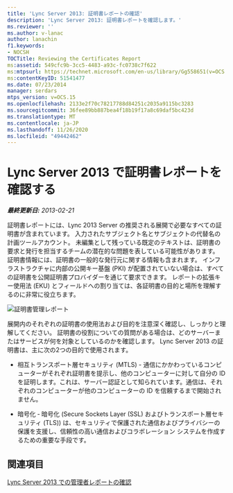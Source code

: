 ```yaml
---
title: 'Lync Server 2013: 証明書レポートの確認'
description: 'Lync Server 2013: 証明書レポートを確認します。'
ms.reviewer: ''
ms.author: v-lanac
author: lanachin
f1.keywords:
- NOCSH
TOCTitle: Reviewing the Certificates Report
ms:assetid: 549cfc9b-3cc5-4483-a93c-fc0738c7f622
ms:mtpsurl: https://technet.microsoft.com/en-us/library/Gg558651(v=OCS.15)
ms:contentKeyID: 51541477
ms.date: 07/23/2014
manager: serdars
mtps_version: v=OCS.15
ms.openlocfilehash: 2133e2f70c78217788d84251c2035a9115bc3283
ms.sourcegitcommit: 36fee89bb887bea4f18b19f17a8c69daf5bc423d
ms.translationtype: MT
ms.contentlocale: ja-JP
ms.lasthandoff: 11/26/2020
ms.locfileid: "49442462"
---
```

# <a name="reviewing-the-certificates-report-in-lync-server-2013"></a>Lync Server 2013 で証明書レポートを確認する

<div data-xmlns="http://www.w3.org/1999/xhtml">

<div class="topic" data-xmlns="http://www.w3.org/1999/xhtml" data-msxsl="urn:schemas-microsoft-com:xslt" data-cs="https://msdn.microsoft.com/">

<div data-asp="https://msdn2.microsoft.com/asp">



</div>

<div id="mainSection">

<div id="mainBody">

<span> </span>

_**最終更新日:** 2013-02-21_

証明書レポートには、Lync 2013 Server の推奨される展開で必要なすべての証明書が含まれています。 入力されたサブジェクト名とサブジェクトの代替名の計画ツールアカウント。 未編集として残っている既定のテキストは、証明書の要求と発行を担当するチームの潜在的な問題を表している可能性があります。 証明書情報には、証明書の一般的な発行元に関する情報も含まれます。 インフラストラクチャに内部の公開キー基盤 (PKI) が配置されていない場合は、すべての証明書を公開証明書プロバイダーを通じて要求できます。 レポートの拡張キー使用法 (EKU) とフィールドへの割り当ては、各証明書の目的と場所を理解するのに非常に役立ちます。

![証明書管理レポート](images/Gg558651.63a29335-d9e4-41ae-97ec-3c9d9fd30d8a(OCS.15).jpg "証明書管理レポート")

展開内のそれぞれの証明書の使用法および目的を注意深く確認し、しっかりと理解してください。 証明書の役割についての質問がある場合は、どのサーバーまたはサービスが何を対象としているのかを確認します。 Lync Server 2013 の証明書は、主に次の2つの目的で使用されます。

  - 相互トランスポート層セキュリティ (MTLS) - 通信にかかわっているコンピューターがそれぞれ証明書を提示し、他のコンピューターに対して自分の ID を証明します。これは、サーバー認証として知られています。通信は、それぞれのコンピューターが他のコンピューターの ID を信頼するまで開始されません。

  - 暗号化 ‐ 暗号化 (Secure Sockets Layer (SSL) およびトランスポート層セキュリティ (TLS)) は、セキュリティで保護された通信およびプライバシーの保護を支援し、信頼性の高い通信およびコラボレーション システムを作成するための重要な手段です。

<div>

## <a name="see-also"></a>関連項目


[Lync Server 2013 での管理者レポートの確認](lync-server-2013-reviewing-the-administrator-reports.md)  
  

</div>

</div>

<span> </span>

</div>

</div>

</div>

